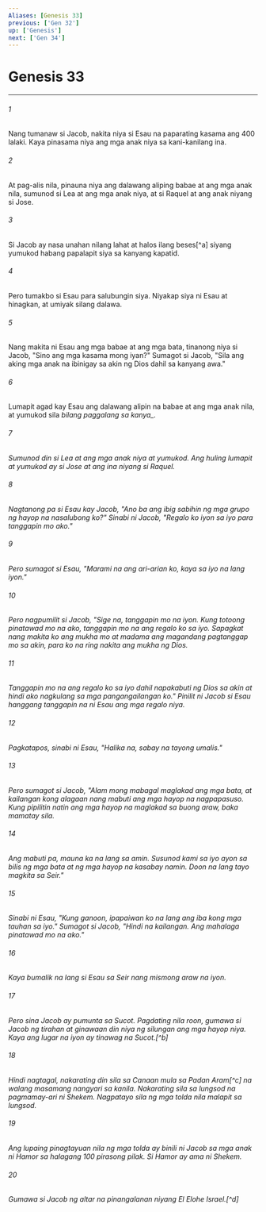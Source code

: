 ```yaml
---
Aliases: [Genesis 33]
previous: ['Gen 32']
up: ['Genesis']
next: ['Gen 34']
---
```

# Genesis 33

***






















###### 1 










Nang tumanaw si Jacob, nakita niya si Esau na paparating kasama ang 400 lalaki. Kaya pinasama niya ang mga anak niya sa kani-kanilang ina. 





















###### 2 










At pag-alis nila, pinauna niya ang dalawang aliping babae at ang mga anak nila, sumunod si Lea at ang mga anak niya, at si Raquel at ang anak niyang si Jose. 





















###### 3 










Si Jacob ay nasa unahan nilang lahat at halos ilang beses[^a] siyang yumukod habang papalapit siya sa kanyang kapatid. 





















###### 4 










Pero tumakbo si Esau para salubungin siya. Niyakap siya ni Esau at hinagkan, at umiyak silang dalawa. 





















###### 5 










Nang makita ni Esau ang mga babae at ang mga bata, tinanong niya si Jacob, "Sino ang mga kasama mong iyan?" Sumagot si Jacob, "Sila ang aking mga anak na ibinigay sa akin ng Dios dahil sa kanyang awa." 





















###### 6 










Lumapit agad kay Esau ang dalawang alipin na babae at ang mga anak nila, at yumukod sila <i class="trans-change">bilang paggalang sa kanya_. 





















###### 7 










Sumunod din si Lea at ang mga anak niya at yumukod. Ang huling lumapit at yumukod ay si Jose at ang ina niyang si Raquel. 





















###### 8 










Nagtanong pa si Esau kay Jacob, "Ano ba ang ibig sabihin ng mga grupo ng hayop na nasalubong ko?" Sinabi ni Jacob, "Regalo ko iyon sa iyo para tanggapin mo ako." 





















###### 9 










Pero sumagot si Esau, "Marami na ang ari-arian ko, kaya sa iyo na lang iyon." 





















###### 10 










Pero nagpumilit si Jacob, "Sige na, tanggapin mo na iyon. Kung totoong pinatawad mo na ako, tanggapin mo na ang regalo ko sa iyo. Sapagkat nang makita ko ang mukha mo at madama ang magandang pagtanggap mo sa akin, para ko na ring nakita ang mukha ng Dios. 





















###### 11 










Tanggapin mo na ang regalo ko sa iyo dahil napakabuti ng Dios sa akin at hindi ako nagkulang sa mga pangangailangan ko." Pinilit ni Jacob si Esau hanggang tanggapin na ni Esau ang mga regalo niya. 





















###### 12 










Pagkatapos, sinabi ni Esau, "Halika na, sabay na tayong umalis." 





















###### 13 










Pero sumagot si Jacob, "Alam mong mabagal maglakad ang mga bata, at kailangan kong alagaan nang mabuti ang mga hayop na nagpapasuso. Kung pipilitin natin ang mga hayop na maglakad sa buong araw, baka mamatay sila. 





















###### 14 










Ang mabuti pa, mauna ka na lang sa amin. Susunod kami sa iyo ayon sa bilis ng mga bata at ng mga hayop na kasabay namin. Doon na lang tayo magkita sa Seir." 





















###### 15 










Sinabi ni Esau, "Kung ganoon, ipapaiwan ko na lang ang iba kong mga tauhan sa iyo." Sumagot si Jacob, "Hindi na kailangan. Ang mahalaga pinatawad mo na ako." 





















###### 16 










Kaya bumalik na lang si Esau sa Seir nang mismong araw na iyon. 





















###### 17 










Pero sina Jacob ay pumunta sa Sucot. Pagdating nila roon, gumawa si Jacob ng tirahan at ginawaan din niya ng silungan ang mga hayop niya. Kaya ang lugar na iyon ay tinawag na Sucot.[^b] 





















###### 18 










Hindi nagtagal, nakarating din sila sa Canaan mula sa Padan Aram[^c] na walang masamang nangyari sa kanila. Nakarating sila sa lungsod na pagmamay-ari ni Shekem. Nagpatayo sila ng mga tolda nila malapit sa lungsod. 





















###### 19 










Ang lupaing pinagtayuan nila ng mga tolda ay binili ni Jacob sa mga anak ni Hamor sa halagang 100 pirasong pilak. Si Hamor ay ama ni Shekem. 





















###### 20 










Gumawa si Jacob ng altar na pinangalanan niyang El Elohe Israel.[^d]
